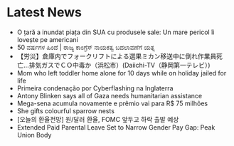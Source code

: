 # Latest News
-  O țară a inundat piața din SUA cu produsele sale: Un mare pericol îi lovește pe americani
-  50 ವರ್ಷಗಳ ಹಿಂದೆ | ರಾಜ್ಯ ಕಾಂಗ್ರೆಸ್ ನಾಯಕತ್ವ ಬದಲಾವಣೆಗೆ ಯತ್ನ
-  【労災】倉庫内でフォークリフトによる選果ミカン移送中に倒れ作業員死亡…排気ガスでＣＯ中毒か（浜松市）(Daiichi-TV（静岡第一テレビ）)
-  Mom who left toddler home alone for 10 days while on holiday jailed for life
-  Primeira condenação por Cyberflashing na Inglaterra
-  Antony Blinken says all of Gaza needs humanitarian assistance
-  Mega-sena acumula novamente e prêmio vai para R$ 75 milhões
-  She gifts colourful sparrow nests
-  [오늘의 환율전망] 원/달러 환율, FOMC 앞두고 하락 출발 예상
-  Extended Paid Parental Leave Set to Narrow Gender Pay Gap: Peak Union Body
